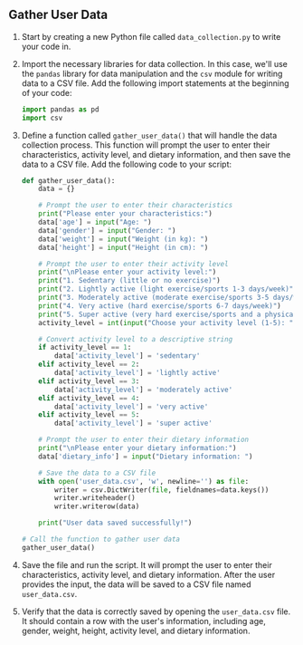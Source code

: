 

## Gather User Data

1. Start by creating a new Python file called `data_collection.py` to write your code in.

2. Import the necessary libraries for data collection. In this case, we'll use the `pandas` library for data manipulation and the `csv` module for writing data to a CSV file. Add the following import statements at the beginning of your code:

    ```python
    import pandas as pd
    import csv
    ```

3. Define a function called `gather_user_data()` that will handle the data collection process. This function will prompt the user to enter their characteristics, activity level, and dietary information, and then save the data to a CSV file. Add the following code to your script:

    ```python
    def gather_user_data():
        data = {}
    
        # Prompt the user to enter their characteristics
        print("Please enter your characteristics:")
        data['age'] = input("Age: ")
        data['gender'] = input("Gender: ")
        data['weight'] = input("Weight (in kg): ")
        data['height'] = input("Height (in cm): ")
    
        # Prompt the user to enter their activity level
        print("\nPlease enter your activity level:")
        print("1. Sedentary (little or no exercise)")
        print("2. Lightly active (light exercise/sports 1-3 days/week)")
        print("3. Moderately active (moderate exercise/sports 3-5 days/week)")
        print("4. Very active (hard exercise/sports 6-7 days/week)")
        print("5. Super active (very hard exercise/sports and a physical job)")
        activity_level = int(input("Choose your activity level (1-5): "))
    
        # Convert activity level to a descriptive string
        if activity_level == 1:
            data['activity_level'] = 'sedentary'
        elif activity_level == 2:
            data['activity_level'] = 'lightly active'
        elif activity_level == 3:
            data['activity_level'] = 'moderately active'
        elif activity_level == 4:
            data['activity_level'] = 'very active'
        elif activity_level == 5:
            data['activity_level'] = 'super active'
    
        # Prompt the user to enter their dietary information
        print("\nPlease enter your dietary information:")
        data['dietary_info'] = input("Dietary information: ")
    
        # Save the data to a CSV file
        with open('user_data.csv', 'w', newline='') as file:
            writer = csv.DictWriter(file, fieldnames=data.keys())
            writer.writeheader()
            writer.writerow(data)
    
        print("User data saved successfully!")
    
    # Call the function to gather user data
    gather_user_data()
    ```

4. Save the file and run the script. It will prompt the user to enter their characteristics, activity level, and dietary information. After the user provides the input, the data will be saved to a CSV file named `user_data.csv`.

5. Verify that the data is correctly saved by opening the `user_data.csv` file. It should contain a row with the user's information, including age, gender, weight, height, activity level, and dietary information.
